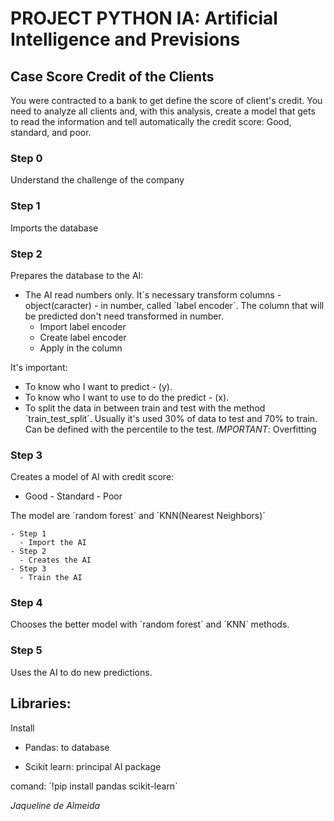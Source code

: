 # PROJECT PYTHON IA: Artificial Intelligence and Previsions

## Case Score Credit of the Clients

You were contracted to a bank to get define the score of client's credit. You need to analyze all clients and, with this analysis, create a model that gets to read the information and tell automatically the credit score: Good, standard, and poor.

### Step 0

Understand the challenge of the company

### Step 1

Imports the database

### Step 2

Prepares the database to the AI:

- The AI read numbers only. It´s necessary transform columns - object(caracter) - in number, called ´label encoder´. The column that will be predicted don't need transformed in number.
  - Import label encoder
  - Create label encoder
  - Apply in the column

It's important:

- To know who I want to predict - (y).
- To know who I want to use to do the predict - (x).
- To split the data in between train and test with the method ´train_test_split´.
  Usually it's used 30% of data to test and 70% to train. Can be defined with the percentile to the test.
  _IMPORTANT_: Overfitting

### Step 3

Creates a model of AI with credit score:

- Good - Standard - Poor

The model are ´random forest´ and ´KNN(Nearest Neighbors)´

    - Step 1
      - Import the AI
    - Step 2
      - Creates the AI
    - Step 3
      - Train the AI

### Step 4

Chooses the better model with ´random forest´ and ´KNN´ methods.

### Step 5

Uses the AI to do new predictions.

## Libraries:
Install 
  - Pandas: to database

 - Scikit learn: principal AI package

comand: ´!pip install pandas scikit-learn´

*Jaqueline de Almeida*
